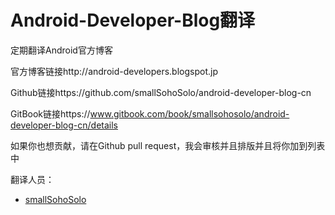 Android-Developer-Blog翻译
=======
定期翻译Android官方博客

官方博客链接http://android-developers.blogspot.jp

Github链接https://github.com/smallSohoSolo/android-developer-blog-cn


GitBook链接https://www.gitbook.com/book/smallsohosolo/android-developer-blog-cn/details

如果你也想贡献，请在Github pull request，我会审核并且排版并且将你加到列表中

翻译人员：
- [smallSohoSolo](www.smallsoho.com)
